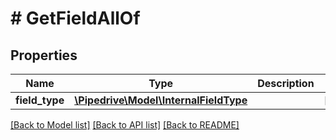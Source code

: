 # # GetFieldAllOf

## Properties

Name | Type | Description | Notes
------------ | ------------- | ------------- | -------------
**field_type** | [**\Pipedrive\Model\InternalFieldType**](InternalFieldType.md) |  | [optional]

[[Back to Model list]](../../README.md#models) [[Back to API list]](../../README.md#endpoints) [[Back to README]](../../README.md)
